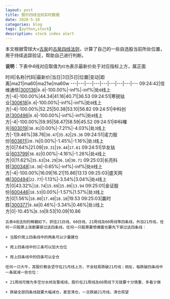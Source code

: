 ```yaml
---
layout: post
title: 股价四线法则实时数据
date: 2020-5-10
categories: blog
tags: [python,stock]
description: stock index alert
---
```



本文根据雪球大v[古泉](https://xueqiu.com/u/7148646888)的[古泉四线法则](https://xueqiu.com/7148646888/130498192)，计算了自己的一些自选股当前所处位置，用于持续追踪验证，帮助自己进行判断。

**说明**：下表中4线对应取值为`红色`表示最新价处于对应指标上方，属正面

时间|名称|代码|最新价|当日|3日|5日|位置|变动|距离|ma21|ma60|ma21w|ma60w
---|---|---|---|---|---|---|---|---
09:24:42|信维通信|[300136](https://xueqiu.com/S/SZ300136)|`0.0`|-100.00%|-inf%|-inf%|处`0`线上方|-4|-100.00%|44.34|41.16|40.71|36.53
09:24:51|寒锐钴业|[300618](https://xueqiu.com/S/SZ300618)|`0.0`|-100.00%|-inf%|-inf%|处`0`线上方|-4|-100.00%|52.25|50.38|53.10|56.82
09:24:51|中科创达|[300496](https://xueqiu.com/S/SZ300496)|`0.0`|-100.00%|-inf%|-inf%|处`0`线上方|-4|-100.00%|59.95|58.47|58.59|45.52
09:24:51|中科曙光|[603019](https://xueqiu.com/S/SH603019)|`38.01`|0.00%|-7.21%|-4.03%|处`3`线上方|-1|9.46%|38.76|`36.47`|`35.82`|`29.36`
09:24:51|诺力股份|[603611](https://xueqiu.com/S/SH603611)|`20.76`|0.00%|-1.45%|-1.16%|处`3`线上方|0|7.64%|21.09|`19.31`|`19.44`|`17.61`
09:24:51|华友钴业|[603799](https://xueqiu.com/S/SH603799)|`38.02`|0.00%|-4.16%|-1.26%|处`4`线上方|0|11.62%|`35.63`|`34.29`|`36.18`|`30.71`
09:25:03|长亮科技|[300348](https://xueqiu.com/S/SZ300348)|`18.38`|-0.65%|-inf%|-inf%|处`0`线上方|-4|-100.00%|16.09|16.21|15.86|13.13
09:25:03|盛天网络|[300494](https://xueqiu.com/S/SZ300494)|`22.77`|-1.13%|-3.54%|3.04%|处`4`线上方|0|43.32%|`18.74`|`15.69`|`15.89`|`13.94`
09:25:01|金证股份|[600446](https://xueqiu.com/S/SH600446)|`18.53`|0.00%|-1.57%|1.57%|处`3`线上方|0|1.56%|`18.00`|`17.40`|`18.18`|19.53
09:25:03|赢时胜|[300377](https://xueqiu.com/S/SZ300377)|`8.68`|0.46%|-3.34%|0.46%|处`1`线上方|0|-10.45%|`8.59`|9.53|10.09|10.86

```
古泉4线法则的精髓如下。抓住21日线、60日线、21周线及60周线等四条线，外加21月线，任何一只股票上涨都要穿过这四条线，任何一只股票要想爆雷也要先下穿过这四条线：

+ 当股价爬上四条线中的两条可以少量建仓

+ 爬上四条线中的三条可以加大仓位

+ 爬上四条线中的四条可以全仓

任何一只大牛，其股价都会坚守在21月线上方，不会轻易跌破21月线；相反，每跌破四条线中一条就减一些仓位：

+ 21周线可做为多空分水岭及警戒线，股价在21周线及60周线下方就要十分慎重，多看少做

+ 跌破全部四条线就要大幅减仓，甚至清仓，一旦跌破21月线，清仓观望
```